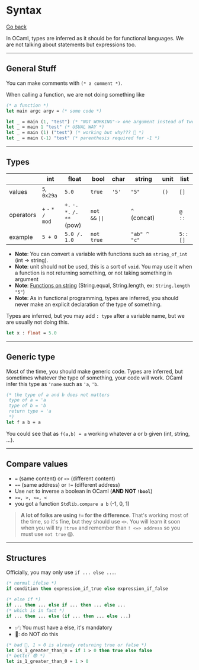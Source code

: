 # Syntax

[Go back](../index.md#basic-concepts)

In OCaml, types are inferred as it should be for functional languages. We are not talking about statements but expressions too.

<hr class="sl">

## General Stuff

You can make comments with `(* a comment *)`.

When calling a function, we are not doing something like 

```ocaml
(* a function *)
let main argc argv = (* some code *)

let _ = main (1, "test") (* "NOT WORKING"-> one argument instead of two *)
let _ = main 1 "test" (* USUAL WAY *)
let _ = main (1) ("test") (* working but why??? 🤮 *)
let _ = main (-1) "test" (* parenthesis required for -1 *)
```

<hr class="sr">

## Types

| | int | float | bool | char | string | unit | list |
|-----|-----|-----|-----|-----|-----|-----|-----|
| values | `5`, `0x29a` | `5.0` | `true` | `'5'` | `"5"` | `()` | `[]` |
| operators | `+` `-` `*` `/`<br> `mod` | `+.` `-.` `*.` `/.` <br>`**` (pow) | `not` `&&` <code>\|\|</code> | | `^` (concat) | | `@` `::` |
| example | `5 + 0` | `5.0 /. 1.0` | `not true` | | `"ab" ^ "c"` | | `5::[]` |

* **Note**: You can convert a variable with functions such as `string_of_int` (int -> string).
* **Note**: unit should not be used, this is a sort of `void`. You may use it when a function is not returning something, or not taking something in argument
* **Note**: [Functions on string](https://ocaml.org/api/String.html) (String.equal, String.length, ex: `String.length "5"`)
* **Note**: As in functional programming, types are inferred, you should never make an explicit declaration of the type of something.

Types are inferred, but you may add `: type` after a variable name, but we are usually not doing this. 

```ocaml
let x : float = 5.0
```

<hr class="sr">

## Generic type

Most of the time, you should make generic code. Types are inferred, but sometimes whatever the type of something, your code will work. OCaml infer this type as `'name` such as `'a`, `'b`.

```ocaml
(* the type of a and b does not matters
 type of a = 'a
 type of b = 'b
 return type = 'a
 *)
let f a b = a
```

You could see that as `f(a,b) = a` working whatever a or b given (int, string, ...).

<hr class="sl">

## Compare values

* `=` (same content) or `<>` (different content)
* `==` (same address) or `!=` (different address)
* Use `not` to inverse a boolean in OCaml (**AND NOT `!bool`**)
* `>=, >, <=, <`
* you got a function `Stdlib.compare a b` (-1, 0, 1)

> **A lot of folks are using `!=` for the difference**. That's working most of the time, so it's fine, but they should use `<>`. You will learn it soon when you will try `!true` and remember than `! <=> address` so you must use `not true` 😱.

<hr class="sr">

## Structures

Officially, you may only use `if ... else ...`.

```ocaml
(* normal ifelse *)
if condition then expression_if_true else expression_if_false

(* else if *)
if ... then ... else if ... then ... else ...
(* which is in fact *)
if ... then ... else (if ... then ... else ...)
```

* ✅: You must have a else, it's mandatory
* 🤮: do NOT do this

```ocaml
(* bad 🤮, 1 > 0 is already returning true or false *)
let is_1_greater_than_0 = if 1 > 0 then true else false
(* better 😎 *)
let is_1_greater_than_0 = 1 > 0
```